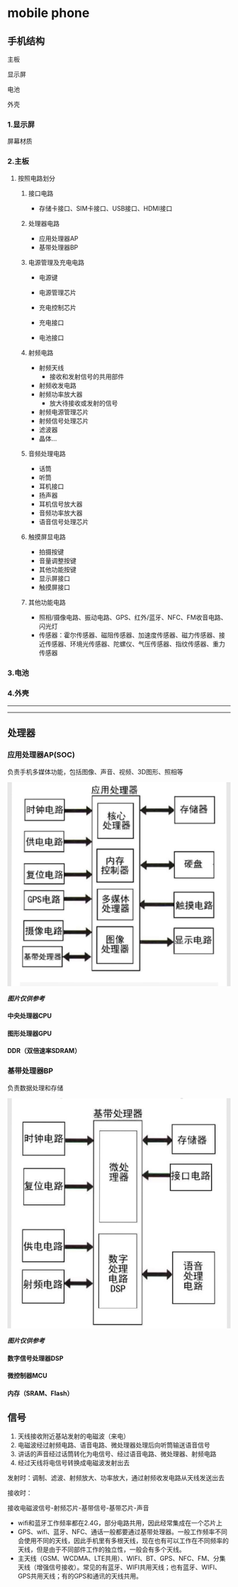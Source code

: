 # mobile phone

## 手机结构

主板

显示屏

电池

外壳

### 1.显示屏

屏幕材质

### 2.主板

1. 按照电路划分

   1. 接口电路

      * 存储卡接口、SIM卡接口、USB接口、HDMI接口

   2. 处理器电路

      * 应用处理器AP
      * 基带处理器BP

   3. 电源管理及充电电路

      * 电源键
      * 电源管理芯片

      * 充电控制芯片
      * 充电接口
      * 电池接口

   4. 射频电路

      * 射频天线
        * 接收和发射信号的共用部件
      * 射频收发电路
      * 射频功率放大器
        * 放大待接收或发射的信号
      * 射频电源管理芯片
      * 射频信号处理芯片
      * 滤波器
      * 晶体...

   5. 音频处理电路

      * 话筒
      * 听筒
      * 耳机接口
      * 扬声器
      * 耳机信号放大器
      * 音频功率放大器
      * 语音信号处理芯片

   6. 触摸屏显电路

      * 拍摄按键
      * 音量调整按键
      * 其他功能按键
      * 显示屏接口
      * 触摸屏接口

   7. 其他功能电路

      * 照相/摄像电路、振动电路、GPS、红外/蓝牙、NFC、FM收音电路、闪光灯
      * 传感器：霍尔传感器、磁阻传感器、加速度传感器、磁力传感器、接近传感器、环境光传感器、陀螺仪、气压传感器、指纹传感器、重力传感器

### 3.电池

### 4.外壳

---

---







## 处理器

### 应用处理器AP(SOC)

负责手机多媒体功能，包括图像、声音、视频、3D图形、照相等

![AP](./AP.jpg)

***图片仅供参考***

#### 中央处理器CPU

#### 图形处理器GPU

#### DDR（双倍速率SDRAM）



### 基带处理器BP

负责数据处理和存储

![BP](./BP.jpg)

***图片仅供参考***

#### 数字信号处理器DSP

#### 微控制器MCU

#### 内存（SRAM、Flash）





## 信号

1. 天线接收附近基站发射的电磁波（来电）
2. 电磁波经过射频电路、语音电路、微处理器处理后向听筒输送语音信号
3. 讲话的声音经过话筒转化为电信号、经过语音电路、微处理器、射频电路
4. 经过天线将电信号转换成电磁波发射出去

发射时：调制、滤波、射频放大、功率放大，通过射频收发电路从天线发送出去

接收时：

接收电磁波信号-射频芯片-基带信号-基带芯片-声音



* wifi和蓝牙工作频率都在2.4G，部分电路共用，因此经常集成在一个芯片上
* GPS、wifi、蓝牙、NFC、通话一般都要通过基带处理器。一般工作频率不同会使用不同的天线，因此手机里有多根天线，现在也有可以工作在不同频率的天线，但是由于不同部件工作的独立性，一般会有多个天线。
* 主天线（GSM、WCDMA、LTE共用）、WIFI、BT、GPS、NFC、FM、分集天线（增强信号接收）。常见的有蓝牙、WIFI共用天线；也有蓝牙、WIFI、GPS共用天线；有的GPS和通讯的天线共用。



